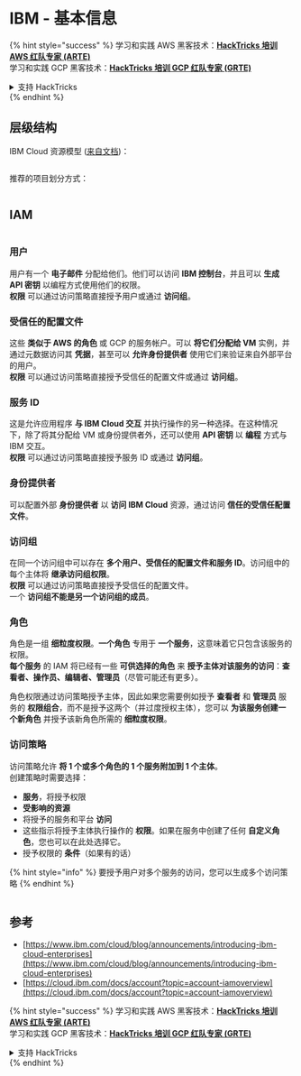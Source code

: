 # IBM - 基本信息

{% hint style="success" %}
学习和实践 AWS 黑客技术：<img src="../../.gitbook/assets/image (1) (1) (1) (1).png" alt="" data-size="line">[**HackTricks 培训 AWS 红队专家 (ARTE)**](https://training.hacktricks.xyz/courses/arte)<img src="../../.gitbook/assets/image (1) (1) (1) (1).png" alt="" data-size="line">\
学习和实践 GCP 黑客技术：<img src="../../.gitbook/assets/image (2) (1).png" alt="" data-size="line">[**HackTricks 培训 GCP 红队专家 (GRTE)**<img src="../../.gitbook/assets/image (2) (1).png" alt="" data-size="line">](https://training.hacktricks.xyz/courses/grte)

<details>

<summary>支持 HackTricks</summary>

* 查看 [**订阅计划**](https://github.com/sponsors/carlospolop)!
* **加入** 💬 [**Discord 群组**](https://discord.gg/hRep4RUj7f) 或 [**Telegram 群组**](https://t.me/peass) 或 **关注** 我们的 **Twitter** 🐦 [**@hacktricks\_live**](https://twitter.com/hacktricks_live)**.**
* **通过向** [**HackTricks**](https://github.com/carlospolop/hacktricks) 和 [**HackTricks Cloud**](https://github.com/carlospolop/hacktricks-cloud) GitHub 仓库提交 PR 来分享黑客技巧。

</details>
{% endhint %}

## 层级结构

IBM Cloud 资源模型 ([来自文档](https://www.ibm.com/blog/announcement/introducing-ibm-cloud-enterprises/))：

<figure><img src="../../.gitbook/assets/image (225).png" alt=""><figcaption></figcaption></figure>

推荐的项目划分方式：

<figure><img src="../../.gitbook/assets/image (239).png" alt=""><figcaption></figcaption></figure>

## IAM

<figure><img src="../../.gitbook/assets/image (266).png" alt=""><figcaption></figcaption></figure>

### 用户

用户有一个 **电子邮件** 分配给他们。他们可以访问 **IBM 控制台**，并且可以 **生成 API 密钥** 以编程方式使用他们的权限。\
**权限** 可以通过访问策略直接授予用户或通过 **访问组**。

### 受信任的配置文件

这些 **类似于 AWS 的角色** 或 GCP 的服务帐户。可以 **将它们分配给 VM** 实例，并通过元数据访问其 **凭据**，甚至可以 **允许身份提供者** 使用它们来验证来自外部平台的用户。\
**权限** 可以通过访问策略直接授予受信任的配置文件或通过 **访问组**。

### 服务 ID

这是允许应用程序 **与 IBM Cloud 交互** 并执行操作的另一种选择。在这种情况下，除了将其分配给 VM 或身份提供者外，还可以使用 **API 密钥** 以 **编程** 方式与 IBM 交互。\
**权限** 可以通过访问策略直接授予服务 ID 或通过 **访问组**。

### 身份提供者

可以配置外部 **身份提供者** 以 **访问 IBM Cloud** 资源，通过访问 **信任的受信任配置文件**。

### 访问组

在同一个访问组中可以存在 **多个用户、受信任的配置文件和服务 ID**。访问组中的每个主体将 **继承访问组权限**。\
**权限** 可以通过访问策略直接授予受信任的配置文件。\
一个 **访问组不能是另一个访问组的成员**。

### 角色

角色是一组 **细粒度权限**。**一个角色** 专用于 **一个服务**，这意味着它只包含该服务的权限。\
**每个服务** 的 IAM 将已经有一些 **可供选择的角色** 来 **授予主体对该服务的访问**：**查看者、操作员、编辑者、管理员**（尽管可能还有更多）。

角色权限通过访问策略授予主体，因此如果您需要例如授予 **查看者** 和 **管理员** 服务的 **权限组合**，而不是授予这两个（并过度授权主体），您可以 **为该服务创建一个新角色** 并授予该新角色所需的 **细粒度权限**。

### 访问策略

访问策略允许 **将 1 个或多个角色的 1 个服务附加到 1 个主体**。\
创建策略时需要选择：

* **服务**，将授予权限
* **受影响的资源**
* 将授予的服务和平台 **访问**
* 这些指示将授予主体执行操作的 **权限**。如果在服务中创建了任何 **自定义角色**，您也可以在此处选择它。
* 授予权限的 **条件**（如果有的话）

{% hint style="info" %}
要授予用户对多个服务的访问，您可以生成多个访问策略
{% endhint %}

<figure><img src="../../.gitbook/assets/image (248).png" alt=""><figcaption></figcaption></figure>

## 参考

* [https://www.ibm.com/cloud/blog/announcements/introducing-ibm-cloud-enterprises](https://www.ibm.com/cloud/blog/announcements/introducing-ibm-cloud-enterprises)
* [https://cloud.ibm.com/docs/account?topic=account-iamoverview](https://cloud.ibm.com/docs/account?topic=account-iamoverview)

{% hint style="success" %}
学习和实践 AWS 黑客技术：<img src="../../.gitbook/assets/image (1) (1) (1) (1).png" alt="" data-size="line">[**HackTricks 培训 AWS 红队专家 (ARTE)**](https://training.hacktricks.xyz/courses/arte)<img src="../../.gitbook/assets/image (1) (1) (1) (1).png" alt="" data-size="line">\
学习和实践 GCP 黑客技术：<img src="../../.gitbook/assets/image (2) (1).png" alt="" data-size="line">[**HackTricks 培训 GCP 红队专家 (GRTE)**<img src="../../.gitbook/assets/image (2) (1).png" alt="" data-size="line">](https://training.hacktricks.xyz/courses/grte)

<details>

<summary>支持 HackTricks</summary>

* 查看 [**订阅计划**](https://github.com/sponsors/carlospolop)!
* **加入** 💬 [**Discord 群组**](https://discord.gg/hRep4RUj7f) 或 [**Telegram 群组**](https://t.me/peass) 或 **关注** 我们的 **Twitter** 🐦 [**@hacktricks\_live**](https://twitter.com/hacktricks_live)**.**
* **通过向** [**HackTricks**](https://github.com/carlospolop/hacktricks) 和 [**HackTricks Cloud**](https://github.com/carlospolop/hacktricks-cloud) GitHub 仓库提交 PR 来分享黑客技巧。

</details>
{% endhint %}
